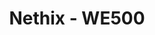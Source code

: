 ---
title: Nethix - WE500
layout: bundle
image: '/images/devices/device-list/nethix-we500.jpg'
brand: Nethix
---
